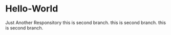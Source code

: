 # Hello-World
Just Another Responsitory
this is second branch.
this is second branch.
this is second branch.
